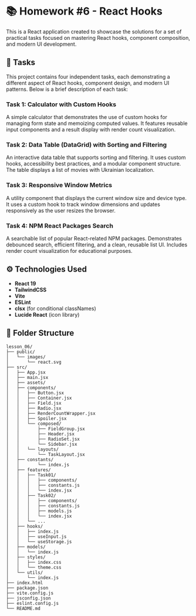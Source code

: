 # 📚 Homework #6 - React Hooks

This is a React application created to showcase the solutions for a set of practical tasks focused on mastering React hooks, component composition, and modern UI development.

## 📝 Tasks

This project contains four independent tasks, each demonstrating a different aspect of React hooks, component design, and modern UI patterns. Below is a brief description of each task:

### Task 1: Calculator with Custom Hooks

A simple calculator that demonstrates the use of custom hooks for managing form state and memoizing computed values. It features reusable input components and a result display with render count visualization.

### Task 2: Data Table (DataGrid) with Sorting and Filtering

An interactive data table that supports sorting and filtering. It uses custom hooks, accessibility best practices, and a modular component structure. The table displays a list of movies with Ukrainian localization.

### Task 3: Responsive Window Metrics

A utility component that displays the current window size and device type. It uses a custom hook to track window dimensions and updates responsively as the user resizes the browser.

### Task 4: NPM React Packages Search

A searchable list of popular React-related NPM packages. Demonstrates debounced search, efficient filtering, and a clean, reusable list UI. Includes render count visualization for educational purposes.

## ⚙ Technologies Used

- **React 19**
- **TailwindCSS**
- **Vite**
- **ESLint**
- **clsx** (for conditional classNames)
- **Lucide React** (icon library)

## 📁 Folder Structure

```
lesson_06/
├── public/
│   └── images/
│       └── react.svg
├── src/
│   ├── App.jsx
│   ├── main.jsx
│   ├── assets/
│   ├── components/
│   │   ├── Button.jsx
│   │   ├── Container.jsx
│   │   ├── Field.jsx
│   │   ├── Radio.jsx
│   │   ├── RenderCountWrapper.jsx
│   │   ├── Spoiler.jsx
│   │   └── composed/
│   │       ├── FieldGroup.jsx
│   │       ├── Header.jsx
│   │       ├── RadioSet.jsx
│   │       └── Sidebar.jsx
│   │   └── layouts/
│   │       └── TaskLayout.jsx
│   ├── constants/
│   │       └── index.js
│   ├── features/
│   │   ├── Task01/
│   │   │   ├── components/
│   │   │   ├── constants.js
│   │   │   └── index.jsx
│   │   ├── Task02/
│   │   │   ├── components/
│   │   │   ├── constants.js
│   │   │   ├── models.js
│   │   │   └── index.jsx
│   │   └── ...
│   ├── hooks/
│   │   ├── index.js
│   │   ├── useInput.js
│   │   └── useStorage.js
│   ├── models/
│   │   └── index.js
│   ├── styles/
│   │   ├── index.css
│   │   └── theme.css
│   └── utils/
│       └── index.js
├── index.html
├── package.json
├── vite.config.js
├── jsconfig.json
├── eslint.config.js
└── README.md
```
